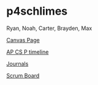 # p4schlimes

Ryan, Noah, Carter, Brayden, Max

[Canvas Page](https://poway.instructure.com/courses/91261)

[AP CS P timeline](https://padlet.com/jmortensen7/csp2021tri3)

[Journals](https://docs.google.com/spreadsheets/d/1gniMw6JEzcoD-AOraMhiplvfpqTh279tup_4V-yCPOQ/edit?usp=sharing)

[Scrum Board](https://github.com/noahahooja/p4schlimes/projects/1)
